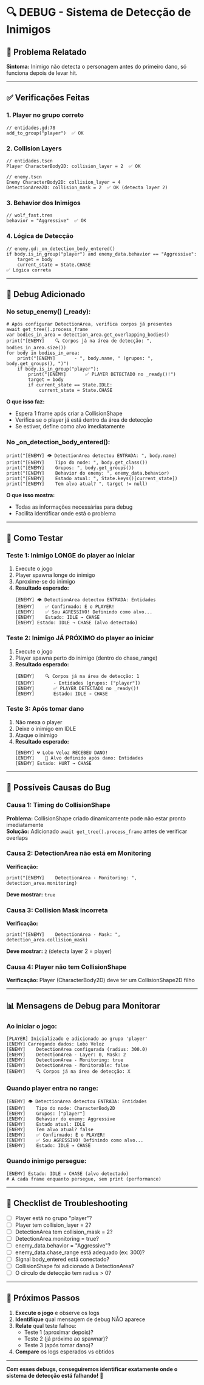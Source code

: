 # 🔍 DEBUG - Sistema de Detecção de Inimigos

## 🐛 Problema Relatado

**Sintoma:** Inimigo não detecta o personagem antes do primeiro dano, só funciona depois de levar hit.

---

## ✅ Verificações Feitas

### 1. Player no grupo correto
```gdscript
// entidades.gd:78
add_to_group("player")  ✅ OK
```

### 2. Collision Layers
```gdscript
// entidades.tscn
Player CharacterBody2D: collision_layer = 2  ✅ OK

// enemy.tscn  
Enemy CharacterBody2D: collision_layer = 4
DetectionArea2D: collision_mask = 2  ✅ OK (detecta layer 2)
```

### 3. Behavior dos Inimigos
```gdscript
// wolf_fast.tres
behavior = "Aggressive"  ✅ OK
```

### 4. Lógica de Detecção
```gdscript
// enemy.gd:_on_detection_body_entered()
if body.is_in_group("player") and enemy_data.behavior == "Aggressive":
    target = body
    current_state = State.CHASE
✅ Lógica correta
```

---

## 🔬 Debug Adicionado

### No setup_enemy() (_ready):
```gdscript
# Após configurar DetectionArea, verifica corpos já presentes
await get_tree().process_frame
var bodies_in_area = detection_area.get_overlapping_bodies()
print("[ENEMY]    🔍 Corpos já na área de detecção: ", bodies_in_area.size())
for body in bodies_in_area:
    print("[ENEMY]       - ", body.name, " (grupos: ", body.get_groups(), ")")
    if body.is_in_group("player"):
        print("[ENEMY]       ✅ PLAYER DETECTADO no _ready()!")
        target = body
        if current_state == State.IDLE:
            current_state = State.CHASE
```

**O que isso faz:**
- Espera 1 frame após criar a CollisionShape
- Verifica se o player já está dentro da área de detecção
- Se estiver, define como alvo imediatamente

### No _on_detection_body_entered():
```gdscript
print("[ENEMY] 👁️ DetectionArea detectou ENTRADA: ", body.name)
print("[ENEMY]    Tipo do node: ", body.get_class())
print("[ENEMY]    Grupos: ", body.get_groups())
print("[ENEMY]    Behavior do enemy: ", enemy_data.behavior)
print("[ENEMY]    Estado atual: ", State.keys()[current_state])
print("[ENEMY]    Tem alvo atual? ", target != null)
```

**O que isso mostra:**
- Todas as informações necessárias para debug
- Facilita identificar onde está o problema

---

## 🧪 Como Testar

### Teste 1: Inimigo LONGE do player ao iniciar
1. Execute o jogo
2. Player spawna longe do inimigo
3. Aproxime-se do inimigo
4. **Resultado esperado:**
   ```
   [ENEMY] 👁️ DetectionArea detectou ENTRADA: Entidades
   [ENEMY]    ✅ Confirmado: É o PLAYER!
   [ENEMY]    ✅ Sou AGRESSIVO! Definindo como alvo...
   [ENEMY]    Estado: IDLE → CHASE
   [ENEMY] Estado: IDLE → CHASE (alvo detectado)
   ```

### Teste 2: Inimigo JÁ PRÓXIMO do player ao iniciar
1. Execute o jogo
2. Player spawna perto do inimigo (dentro do chase_range)
3. **Resultado esperado:**
   ```
   [ENEMY]    🔍 Corpos já na área de detecção: 1
   [ENEMY]       - Entidades (grupos: ["player"])
   [ENEMY]       ✅ PLAYER DETECTADO no _ready()!
   [ENEMY]       Estado: IDLE → CHASE
   ```

### Teste 3: Após tomar dano
1. Não mexa o player
2. Deixe o inimigo em IDLE
3. Ataque o inimigo
4. **Resultado esperado:**
   ```
   [ENEMY] 💔 Lobo Veloz RECEBEU DANO!
   [ENEMY]    🎯 Alvo definido após dano: Entidades
   [ENEMY] Estado: HURT → CHASE
   ```

---

## 🎯 Possíveis Causas do Bug

### Causa 1: Timing do CollisionShape
**Problema:** CollisionShape criado dinamicamente pode não estar pronto imediatamente  
**Solução:** Adicionado `await get_tree().process_frame` antes de verificar overlaps

### Causa 2: DetectionArea não está em Monitoring
**Verificação:** 
```gdscript
print("[ENEMY]    DetectionArea - Monitoring: ", detection_area.monitoring)
```
**Deve mostrar:** `true`

### Causa 3: Collision Mask incorreta
**Verificação:**
```gdscript
print("[ENEMY]    DetectionArea - Mask: ", detection_area.collision_mask)
```
**Deve mostrar:** `2` (detecta layer 2 = player)

### Causa 4: Player não tem CollisionShape
**Verificação:** Player (CharacterBody2D) deve ter um CollisionShape2D filho

---

## 📊 Mensagens de Debug para Monitorar

### Ao iniciar o jogo:
```
[PLAYER] Inicializado e adicionado ao grupo 'player'
[ENEMY] Carregando dados: Lobo Veloz
[ENEMY]    DetectionArea configurada (radius: 300.0)
[ENEMY]    DetectionArea - Layer: 0, Mask: 2
[ENEMY]    DetectionArea - Monitoring: true
[ENEMY]    DetectionArea - Monitorable: false
[ENEMY]    🔍 Corpos já na área de detecção: X
```

### Quando player entra no range:
```
[ENEMY] 👁️ DetectionArea detectou ENTRADA: Entidades
[ENEMY]    Tipo do node: CharacterBody2D
[ENEMY]    Grupos: ["player"]
[ENEMY]    Behavior do enemy: Aggressive
[ENEMY]    Estado atual: IDLE
[ENEMY]    Tem alvo atual? false
[ENEMY]    ✅ Confirmado: É o PLAYER!
[ENEMY]    ✅ Sou AGRESSIVO! Definindo como alvo...
[ENEMY]    Estado: IDLE → CHASE
```

### Quando inimigo persegue:
```
[ENEMY] Estado: IDLE → CHASE (alvo detectado)
# A cada frame enquanto persegue, sem print (performance)
```

---

## 🔧 Checklist de Troubleshooting

- [ ] Player está no grupo "player"?
- [ ] Player tem collision_layer = 2?
- [ ] DetectionArea tem collision_mask = 2?
- [ ] DetectionArea.monitoring = true?
- [ ] enemy_data.behavior = "Aggressive"?
- [ ] enemy_data.chase_range está adequado (ex: 300)?
- [ ] Signal body_entered está conectado?
- [ ] CollisionShape foi adicionado à DetectionArea?
- [ ] O círculo de detecção tem radius > 0?

---

## 🚀 Próximos Passos

1. **Execute o jogo** e observe os logs
2. **Identifique** qual mensagem de debug NÃO aparece
3. **Relate** qual teste falhou:
   - Teste 1 (aproximar depois)?
   - Teste 2 (já próximo ao spawnar)?
   - Teste 3 (após tomar dano)?
4. **Compare** os logs esperados vs obtidos

---

**Com esses debugs, conseguiremos identificar exatamente onde o sistema de detecção está falhando!** 🎯
